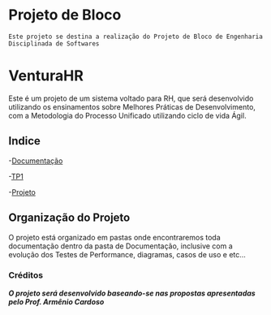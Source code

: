 # **Projeto de Bloco**
	Este projeto se destina a realização do Projeto de Bloco de Engenharia Disciplinada de Softwares
    
# **VenturaHR**

Este é um projeto de um sistema voltado para RH, que será desenvolvido
utilizando os ensinamentos sobre Melhores Práticas de Desenvolvimento,
com a Metodologia do Processo Unificado utilizando ciclo de vida Ágil.

## Indice

-[Documentação](https://github.com/Rfilomeno/VenturaHR/tree/master/Documentacao)

-[TP1](https://github.com/Rfilomeno/VenturaHR/tree/master/Documentacao/tp1)

-[Projeto](https://github.com/Rfilomeno/VenturaHR/)

## Organização do Projeto

O projeto está organizado em pastas onde encontraremos toda documentação
dentro da pasta de Documentação, inclusive com a evolução dos Testes de
Performance, diagramas, casos de uso e etc...


### Créditos

**_O projeto será desenvolvido baseando-se nas propostas apresentadas pelo
Prof. Armênio Cardoso_**
